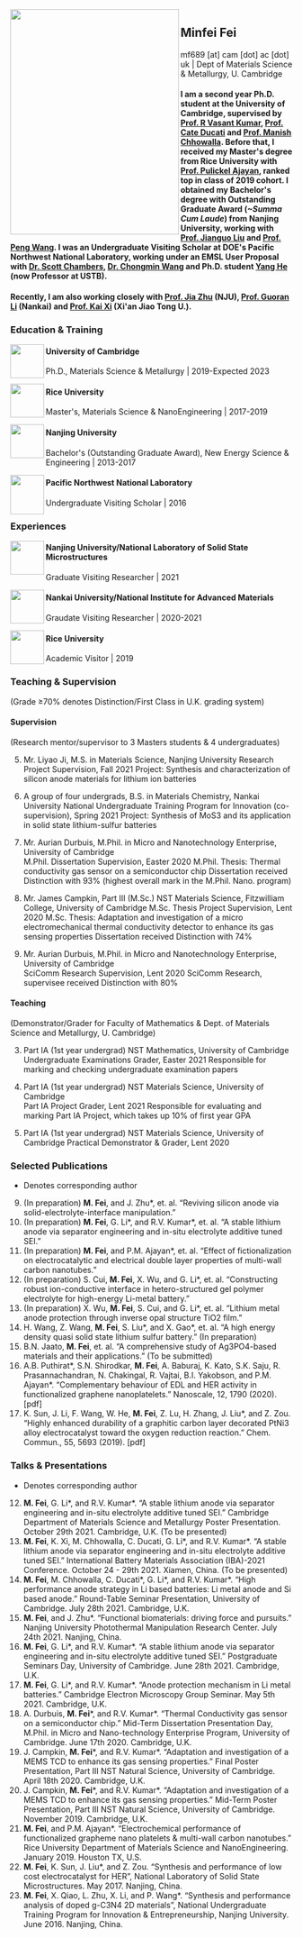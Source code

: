 <img align="left" src="https://user-images.githubusercontent.com/73742009/130071800-242ad6ae-2a0f-4387-ab91-a8e2576d23e8.jpg" width="300" height="400">

## Minfei Fei
mf689 [at] cam [dot] ac [dot] uk | Dept of Materials Science & Metallurgy, U. Cambridge
#### I am a second year Ph.D. student at the University of Cambridge, supervised by [Prof. R Vasant Kumar](https://www.mcg.msm.cam.ac.uk/people/AS/dr-vasant-kumar), [Prof. Cate Ducati](https://www.emg.msm.cam.ac.uk/People/cd251) and [Prof. Manish Chhowalla](https://scholar.google.com/citations?hl=en&user=4XsuGh4AAAAJ). Before that, I received my Master's degree from Rice University with [Prof. Pulickel Ajayan](https://ajayan.rice.edu/pulickel-ajayan.html), ranked top in class of 2019 cohort. I obtained my Bachelor's degree with Outstanding Graduate Award (*~Summa Cum Laude*) from Nanjing University, working with [Prof. Jianguo Liu](https://eng.nju.edu.cn/intl/3d/7f/c34798a474495/page.htm) and [Prof. Peng Wang](https://wangstem.com/). I was an Undergraduate Visiting Scholar at DOE's Pacific Northwest National Laboratory, working under an EMSL User Proposal with [Dr. Scott Chambers](https://www.pnnl.gov/science/staff/staff_info.asp?staff_num=5554), [Dr. Chongmin Wang](https://scholar.google.com/citations?user=k0568hsAAAAJ&hl=en) and Ph.D. student [Yang He](http://mse.ustb.edu.cn/shiziduiwu/shiziduiwu/cailiaoxuexi/2020-05-25/248.html) (now Professor at USTB).
#### Recently, I am also working closely with [Prof. Jia Zhu](https://nanoenergy.nju.edu.cn/) (NJU), [Prof. Guoran Li](https://scholar.google.com/citations?hl=en&user=VP00V08AAAAJ) (Nankai) and [Prof. Kai Xi](https://www.mcg.msm.cam.ac.uk/people/ra/kaixi) (Xi'an Jiao Tong U.).

### Education & Training
<img align="left" src="https://user-images.githubusercontent.com/73742009/130071409-78b9fae8-efb2-452d-b772-33c9f86480cf.png" width="60">

#### University of Cambridge
Ph.D., Materials Science & Metallurgy
| 2019-Expected 2023

<img align="left" src="https://user-images.githubusercontent.com/73742009/130069268-0fc4333d-5e21-4ea8-8d76-8af6d0854fe6.png" width="60"> 

#### Rice University
Master's, Materials Science & NanoEngineering
| 2017-2019

<img align="left" src="https://user-images.githubusercontent.com/73742009/130193490-814ffacd-0e50-44c4-a874-67d93aae74bb.jpg" width="60"> 

#### Nanjing University
Bachelor's (Outstanding Graduate Award), New Energy Science & Engineering 
| 2013-2017

<img align="left" src="https://user-images.githubusercontent.com/73742009/130193805-e715d705-db11-4213-9a28-f856964d906f.png" width="60" height="70"> 

#### Pacific Northwest National Laboratory
Undergraduate Visiting Scholar
| 2016

### Experiences
<img align="left" src="https://user-images.githubusercontent.com/73742009/130193490-814ffacd-0e50-44c4-a874-67d93aae74bb.jpg" width="60"> 

#### Nanjing University/National Laboratory of Solid State Microstructures 
Graduate Visiting Researcher
| 2021

<img align="left" src="https://user-images.githubusercontent.com/73742009/130194124-888988bc-6520-46ea-860b-939deb8e5711.png" width="60"> 

#### Nankai University/National Institute for Advanced Materials
Graudate Visiting Researcher
| 2020-2021

<img align="left" src="https://user-images.githubusercontent.com/73742009/130069268-0fc4333d-5e21-4ea8-8d76-8af6d0854fe6.png" width="60"> 

#### Rice University
Academic Visitor
| 2019

### Teaching & Supervision
(Grade ≥70% denotes Distinction/First Class in U.K. grading system)

#### Supervision
(Research mentor/supervisor to 3 Masters students & 4 undergraduates)

5. Mr. Liyao Ji, M.S. in Materials Science, Nanjing University
Research Project Supervision, Fall 2021
Project: Synthesis and characterization of silicon anode materials for lithium ion batteries

4. A group of four undergrads, B.S. in Materials Chemistry, Nankai University
National Undergraduate Training Program for Innovation (co-supervision), Spring 2021
Project: Synthesis of MoS3 and its application in solid state lithium-sulfur batteries

3. Mr. Aurian Durbuis, M.Phil. in Micro and Nanotechnology Enterprise, University of Cambridge       
M.Phil. Dissertation Supervision, Easter 2020
M.Phil. Thesis: Thermal conductivity gas sensor on a semiconductor chip
Dissertation received Distinction with 93% (highest overall mark in the M.Phil. Nano. program)

2. Mr. James Campkin, Part III (M.Sc.) NST Materials Science, Fitzwilliam College, University of Cambridge
M.Sc. Thesis Project Supervision, Lent 2020
M.Sc. Thesis: Adaptation and investigation of a micro electromechanical thermal conductivity detector to enhance its gas sensing properties Dissertation received Distinction with 74%

1. Mr. Aurian Durbuis, M.Phil. in Micro and Nanotechnology Enterprise, University of Cambridge   
SciComm Research Supervision, Lent 2020
SciComm Research, supervisee received Distinction with 80%

#### Teaching
(Demonstrator/Grader for Faculty of Mathematics & Dept. of Materials Science and Metallurgy, U. Cambridge)

3. Part IA (1st year undergrad) NST Mathematics, University of Cambridge
Undergraduate Examinations Grader, Easter 2021
Responsible for marking and checking undergraduate examination papers

2. Part IA (1st year undergrad) NST Materials Science, University of Cambridge                
Part IA Project Grader, Lent 2021
Responsible for evaluating and marking Part IA Project, which takes up 10% of first year GPA

1. Part IA (1st year undergrad) NST Materials Science, University of Cambridge
Practical Demonstrator & Grader, Lent 2020

### Selected Publications
* Denotes corresponding author
9.  (In preparation) **M. Fei**, and J. Zhu*, et. al. “Reviving silicon anode via solid-electrolyte-interface manipulation.”
8.  (In preparation) **M. Fei**, G. Li*, and R.V. Kumar*, et. al. “A stable lithium anode via separator engineering and in-situ electrolyte additive tuned SEI.”
7.  (In preparation) **M. Fei**, and P.M. Ajayan*, et. al. “Effect of fictionalization on electrocatalytic and electrical double layer properties of multi-wall carbon nanotubes.”
6.  (In preparation) S. Cui, **M. Fei**, X. Wu, and G. Li*, et. al. “Constructing robust ion-conductive interface in hetero-structured gel polymer electrolyte for high-energy Li-metal battery.”
5.  (In preparation) X. Wu, **M. Fei**, S. Cui, and G. Li*, et. al. “Lithium metal anode protection through inverse opal structure TiO2 film.”
4.  H. Wang, Z. Wang, **M. Fei**, S. Liu*, and X. Gao*, et. al. “A high energy density quasi solid state lithium sulfur battery.” (In preparation)
3.  B.N. Jaato, **M. Fei**, et. al. “A comprehensive study of Ag3PO4-based materials and their applications.” (To be submitted)
2.  A.B. Puthirat*, S.N. Shirodkar, **M. Fei**, A. Baburaj, K. Kato, S.K. Saju, R. Prasannachandran, N. Chakingal, R. Vajtai, B.I. Yakobson, and P.M. Ajayan*. “Complementary behaviour of EDL and HER activity in functionalized graphene nanoplatelets.” Nanoscale, 12, 1790 (2020). [pdf]
1.  K. Sun, J. Li, F. Wang, W. He, **M. Fei**, Z. Lu, H. Zhang, J. Liu*, and Z. Zou. “Highly enhanced durability of a graphitic carbon layer decorated PtNi3 alloy electrocatalyst toward the oxygen reduction reaction.” Chem. Commun., 55, 5693 (2019). [pdf]

### Talks & Presentations
* Denotes corresponding author
12.	**M. Fei**, G. Li*, and R.V. Kumar*. “A stable lithium anode via separator engineering and in-situ electrolyte additive tuned SEI.” Cambridge Department of Materials Science and Metallurgy Poster Presentation. October 29th 2021. Cambridge, U.K. (To be presented)
11.	**M. Fei**, K. Xi, M. Chhowalla, C. Ducati, G. Li*, and R.V. Kumar*. “A stable lithium anode via separator engineering and in-situ electrolyte additive tuned SEI.” International Battery Materials Association (IBA)-2021 Conference. October 24 - 29th 2021. Xiamen, China. (To be presented)
10.	**M. Fei**, M. Chhowalla, C. Ducati*, G. Li*, and R.V. Kumar*. “High performance anode strategy in Li based batteries: Li metal anode and Si based anode.” Round-Table Seminar Presentation, University of Cambridge. July 28th 2021. Cambridge, U.K.
9.	**M. Fei**, and J. Zhu*. “Functional biomaterials: driving force and pursuits.” Nanjing University Photothermal Manipulation Research Center. July 24th 2021. Nanjing, China.
8.	**M. Fei**, G. Li*, and R.V. Kumar*. “A stable lithium anode via separator engineering and in-situ electrolyte additive tuned SEI.” Postgraduate Seminars Day, University of Cambridge. June 28th 2021. Cambridge, U.K.
7.	**M. Fei**, G. Li*, and R.V. Kumar*. “Anode protection mechanism in Li metal batteries.” Cambridge Electron Microscopy Group Seminar. May 5th 2021. Cambridge, U.K.
6.	A. Durbuis, **M. Fei***, and R.V. Kumar*. “Thermal Conductivity gas sensor on a semiconductor chip.” Mid-Term Dissertation Presentation Day, M.Phil. in Micro and Nano-technology Enterprise Program, University of Cambridge. June 17th 2020. Cambridge, U.K.
5.	J. Campkin, **M. Fei***, and R.V. Kumar*. “Adaptation and investigation of a MEMS TCD to enhance its gas sensing properties.” Final Poster Presentation, Part III NST Natural Science, University of Cambridge. April 18th 2020. Cambridge, U.K.
4.	J. Campkin, **M. Fei***, and R.V. Kumar*. “Adaptation and investigation of a MEMS TCD to enhance its gas sensing properties.” Mid-Term Poster Presentation, Part III NST Natural Science, University of Cambridge. November 2019. Cambridge, U.K.
3.	**M. Fei**, and P.M. Ajayan*. “Electrochemical performance of functionalized grapheme nano platelets & multi-wall carbon nanotubes.” Rice University Department of Materials Science and NanoEngineering. January 2019. Houston TX, U.S.
2.	**M. Fei**, K. Sun, J. Liu*, and Z. Zou. “Synthesis and performance of low cost electrocatalyst for HER”, National Laboratory of Solid State Microstructures. May 2017. Nanjing, China.
1.	**M. Fei**, X. Qiao, L. Zhu, X. Li, and P. Wang*. “Synthesis and performance analysis of doped g-C3N4 2D materials”, National Undergraduate Training Program for Innovation & Entrepreneurship, Nanjing University. June 2016. Nanjing, China.


